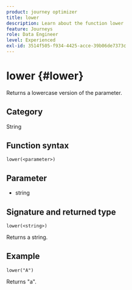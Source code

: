 ```yaml
---
product: journey optimizer
title: lower
description: Learn about the function lower
feature: Journeys
role: Data Engineer
level: Experienced
exl-id: 3514f505-f934-4425-acce-39b06de7373c
---
```

# lower {#lower}

Returns a lowercase version of the parameter.

## Category

String

## Function syntax

`lower(<parameter>)`

## Parameter

* string

## Signature and returned type

`lower(<string>)`

Returns a string.

## Example

`lower("A")`

Returns "a".

